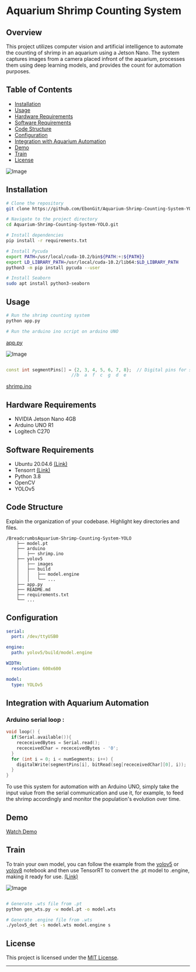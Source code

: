 # Aquarium Shrimp Counting System

## Overview

This project utilizes computer vision and artificial intelligence to automate the counting of shrimp in an aquarium using a Jetson Nano. The system captures images from a camera placed infront of the aquarium, processes them using deep learning models, and provides the count for automation purposes.

## Table of Contents

- [Installation](#installation)
- [Usage](#usage)
- [Hardware Requirements](#hardware-requirements)
- [Software Requirements](#software-requirements)
- [Code Structure](#code-structure)
- [Configuration](#configuration)
- [Integration with Aquarium Automation](#integration-with-aquarium-automation)
- [Demo](#demo)
- [Train](#train)
- [License](#license)

![Image](fig/__results___13_0.jpg)

## Installation

```bash
# Clone the repository
git clone https://github.com/EbonGit/Aquarium-Shrimp-Counting-System-YOLO.git

# Navigate to the project directory
cd Aquarium-Shrimp-Counting-System-YOLO.git

# Install dependencies
pip install -r requirements.txt

# Install Pycuda
export PATH=/usr/local/cuda-10.2/bin${PATH:+:${PATH}}
export LD_LIBRARY_PATH=/usr/local/cuda-10.2/lib64:$LD_LIBRARY_PATH
python3 -m pip install pycuda --user

# Install Seaborn
sudo apt install python3-seaborn
```

## Usage

```bash
# Run the shrimp counting system
python app.py

# Run the arduino ino script on arduino UNO
```
[app.py](app.py)

![Image](fig/arduino.PNG)

```ino

const int segmentPins[] = {2, 3, 4, 5, 6, 7, 8};  // Digital pins for segments
                         //b  a  f  c  g  d  e

```

[shrimp.ino](arduino/shrimp.ino)
## Hardware Requirements

- NVIDIA Jetson Nano 4GB
- Arduino UNO R1
- Logitech C270

## Software Requirements

- Ubuntu 20.04.6 [(Link)](https://github.com/Qengineering/Jetson-Nano-Ubuntu-20-image)
- Tensorrt [(Link)](https://github.com/wang-xinyu/tensorrtx)
- Python 3.8
- OpenCV
- YOLOv5

## Code Structure

Explain the organization of your codebase. Highlight key directories and files.

```
/BreadcrumbsAquarium-Shrimp-Counting-System-YOLO
    ├── model.pt
    ├── arduino
    │   ├── shrimp.ino
    ├── yolov5
    │   ├── images
    │   ├── build
    │   │   ├── model.engine
    │   │   └── ...
    ├── app.py
    ├── README.md
    ├── requirements.txt
    └── ...
```

## Configuration

```yaml
serial:
  port: /dev/ttyUSB0

engine:
  path: yolov5/build/model.engine

WIDTH:
  resolution: 600x600

model:
  type: YOLOv5
```

## Integration with Aquarium Automation

### Arduino serial loop : 
```ino
void loop() {
  if(Serial.available()){
    receceivedBytes = Serial.read();
    receceivedChar = receceivedBytes - '0';
  } 
  for (int i = 0; i < numSegments; i++) {
    digitalWrite(segmentPins[i], bitRead(seg[receceivedChar][0], i));
  }
}
```
To use this system for automation with an Arduino UNO, simply take the input value from the serial communication and use it, for example, to feed the shrimp accordingly and monitor the population's evolution over time.

## Demo

[Watch Demo](link-to-demo-video)

## Train

To train your own model, you can follow the example from the [yolov5](yolov5-shrimp.ipynb) or [yolov8](yolov8-shrimp.ipynb) notebook and then use TensorRT to convert the .pt model to .engine, making it ready for use. [(Link)](https://github.com/wang-xinyu/tensorrtx)

![Image](fig/newplot.png)

```bash

# Generate .wts file from .pt
python gen_wts.py -w model.pt -o model.wts

# Generate .engine file from .wts
./yolov5_det -s model.wts model.engine s

```

## License

This project is licensed under the [MIT License](LICENSE).

---
